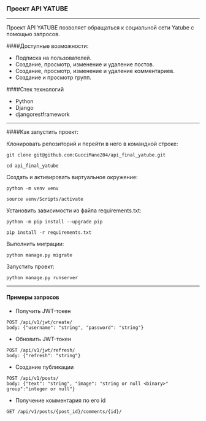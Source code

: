 ### Проект API YATUBE
___
Проект API YATUBE позволяет обращаться к социальной сети Yatube с помощью запросов.

####Доступные возможности:
* Подписка на пользователей.
* Создание, просмотр, изменение и удаление постов.
* Создание, просмотр, изменение и удаление комментариев.
* Создание и просмотр групп.


####Стек технологий

* Python
* Django
* djangorestframework
___

####Как запустить проект:

Клонировать репозиторий и перейти в него в командной строке:
```
git clone git@github.com:GucciMane204/api_final_yatube.git
```
```
cd api_final_yatube
```
Cоздать и активировать виртуальное окружение:
```
python -m venv venv
```
```
source venv/Scripts/activate
```
Установить зависимости из файла requirements.txt:
```
python -m pip install --upgrade pip
```
```
pip install -r requirements.txt
```
Выполнить миграции:
```
python manage.py migrate
```
Запустить проект:
```
python manage.py runserver
```
___
#### Примеры запросов

* Получить JWT-токен
```
POST /api/v1/jwt/create/
body: {"username": "string", "password": "string"}
```
* Обновить JWT-токен
```
POST /api/v1/jwt/refresh/
body: {"refresh": "string"}
```
* Создание публикации
```
POST /api/v1/posts/
body: {"text": "string", "image": "string or null <binary>" group":"integer or null"}
```
* Получение комментария по его id
```
GET /api/v1/posts/{post_id}/comments/{id}/
```